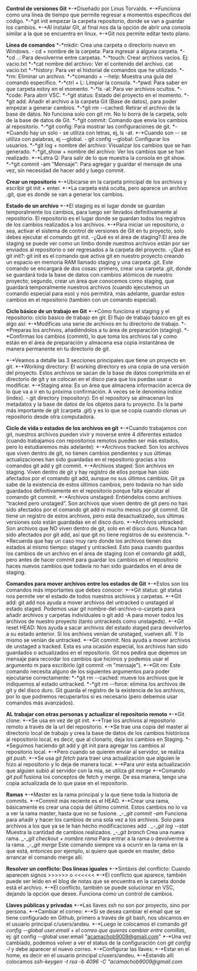 **Control de versiones Git**
*-*Diseñado por Linus Torvalds.
*-*Funciona como una línea de tiempo que permite regresar a momentos específicos del código.
*-*git init empezar la carpeta repositorio, donde se van a guardar los cambios.
*-*Al instalar Git, al final nos da la opción de abrir una consola similar a la que se encuentra en linux.
*-*Git nos permite editar texto plano.

**Línea de comandos**
*-*mkdir: Crea una carpeta o directorio nuevo en Windows.
_-_ cd + nombre de la carpeta: Para ingresar a alguna carpeta.
*-*cd ..: Para devolverme entre carpetas.
*-*touch: Crear archivos vacíos. Ej: vacio.txt
*-*cat nombre del archivo: Ver el contenido del archivo. cat vacio.txt
*-*history: Para ver el historial de comandos que he utilizado.
*-*rm: Eliminar un archivo.
*-*comando + --help: Muestra una guía del comando específico.
*-*ctrl + L: Limpiar la consola.
*-*pwd: Para saber en que carpeta estoy en el momento.
*-*ls -al: Para ver archivos ocultos.
*-*code: Para abrir VSC.
*-*git status: Estado del proyecto en el momento.
*-*git add: Añadir el archivo a la carpeta Git (Base de datos), para poder empezar a generar cambios.
*-*git rm --cached: Retirar el archivo de la base de datos. No funciona solo con git rm. No lo borra de la carpeta, solo de la base de datos de Git.
*-*git commit: Comando que envía los cambios al repositorio.
*-*git config: Para mostrar las configuraciones de git.
*-*Cuando hay un solo - se utiliza con letras, ej, ls -at.
*-*Cuando son -- se utiliza con palabras, ej --global.
_-_ git config --global: Configurar los usuarios.
*-*git log + nombre del archivo: Visualizar los cambios que se han generado.
*-*git_show + nombre del archivo: Ver los cambios que se han realizado.
*-*Letra Q: Para salir de lo que muestra la consola en git show.
*-*git commit -am "Mensaje": Para agregar y guardar el mensaje de una vez, sin necesidad de hacer add y luego commit.

**Crear un repositorio**
*-*Ubicarse en la carpeta principal de los archivos y escribir git init + enter.
*-*La carpeta está oculta, pero aparece un archivo .git, que es donde se van a generar los cambios.

**Estado de un archivo**
*-*El staging es el lugar donde se guardan temporalmente los cambios, para luego ser llevados definitivamente al repositorio. El repositorio es el lugar donde se guardan todos los registros de los cambios realizados a los archivos.
*-*Para iniciar un repositorio, o sea, activar el sistema de control de versiones de Git en tu proyecto, solo debes ejecutar el comando git init.
_-_¿Qué es el área de staging?:El área de staging se puede ver como un limbo donde nuestros archivos están por ser enviados al repositorio o ser regresados a la carpeta del proyecto.
_-_¿Qué es git init?: git init es el comando que activa git en nuestro proyecto creando un espacio en memoria RAM llamado staging y una carpeta .git. Este comando se encargará de dos cosas: primero, crear una carpeta .git, donde se guardará toda la base de datos con cambios atómicos de nuestro proyecto; segundo, crear un área que conocemos como staging, que guardará temporalmente nuestros archivos (cuando ejecutemos un comando especial para eso) y nos permitirá, más adelante, guardar estos cambios en el repositorio (también con un comando especial).

**Ciclo básico de un trabajo en Git**
*-*Cómo funciona el staging y el repositorio: ciclo básico de trabajo en git: El flujo de trabajo básico en git es algo así:
*-*Modificas una serie de archivos en tu directorio de trabajo.
*-*Preparas los archivos, añadiéndolos a tu área de preparación (staging).
*-*Confirmas los cambios (commit), lo que toma los archivos tal y como están en el área de preparación y almacena esa copia instantánea de manera permanente en tu directorio de git.

*-*Veamos a detalle las 3 secciones principales que tiene un proyecto en git.
*-*Working directory: El working directory es una copia de una versión del proyecto. Estos archivos se sacan de la base de datos comprimida en el directorio de git y se colocan en el disco para que los puedas usar o modificar.
*-*Staging area: Es un área que almacena información acerca de lo que va a ir en tu próxima confirmación. A veces se le denomina índice (index).
_-_.git directory (repository): En el repository se almacenan los metadatos y la base de datos de los objetos para tu proyecto. Es la parte más importante de git (carpeta .git) y es lo que se copia cuando clonas un repositorio desde otra computadora.

**Ciclo de vida o estados de los archivos en git**
*-*Cuando trabajamos con git, nuestros archivos pueden vivir y moverse entre 4 diferentes estados (cuando trabajamos con repositorios remotos pueden ser más estados, pero lo estudiaremos más adelante):
*-*Archivos tracked: Son los archivos que viven dentro de git, no tienen cambios pendientes y sus últimas actualizaciones han sido guardadas en el repositorio gracias a los comandos git add y git commit.
*-*Archivos staged: Son archivos en staging. Viven dentro de git y hay registro de ellos porque han sido afectados por el comando git add, aunque no sus últimos cambios. Git ya sabe de la existencia de estos últimos cambios, pero todavía no han sido guardados definitivamente en el repositorio porque falta ejecutar el comando git commit.
*-*Archivos unstaged: Entiéndelos como archivos “tracked pero unstaged”. Son archivos que viven dentro de git pero no han sido afectados por el comando git add ni mucho menos por git commit. Git tiene un registro de estos archivos, pero está desactualizado, sus últimas versiones solo están guardadas en el disco duro.
*-*Archivos untracked: Son archivos que NO viven dentro de git, solo en el disco duro. Nunca han sido afectados por git add, así que git no tiene registros de su existencia.
*-*Recuerda que hay un caso muy raro donde los archivos tienen dos estados al mismo tiempo: staged y untracked. Esto pasa cuando guardas los cambios de un archivo en el área de staging (con el comando git add), pero antes de hacer commit para guardar los cambios en el repositorio haces nuevos cambios que todavía no han sido guardados en el área de staging.

**Comandos para mover archivos entre los estados de Git**
*-*Estos son los comandos más importantes que debes conocer:
*-*Git status: git status nos permite ver el estado de todos nuestros archivos y carpetas.
*-*Git add: git add nos ayuda a mover archivos del untracked o unstaged al estado staged. Podemos usar git nombre-del-archivo-o-carpeta para añadir archivos y carpetas individuales o git add -A para mover todos los archivos de nuestro proyecto (tanto untrackeds como unstageds).
*-*Git reset HEAD: Nos ayuda a sacar archivos del estado staged para devolverlos a su estado anterior. Si los archivos venían de unstaged, vuelven allí. Y lo mismo se venían de untracked.
*-*Git commit: Nos ayuda a mover archivos de unstaged a tracked. Esta es una ocasión especial, los archivos han sido guardados o actualizados en el repositorio. Git nos pedirá que dejemos un mensaje para recordar los cambios que hicimos y podemos usar el argumento m para escribirlo (git commit -m "mensaje").
*-*Git rm: Este comando necesita alguno de los siguientes argumentos para poder ejecutarse correctamente:
*-*git rm --cached: mueve los archivos que le indiquemos al estado untracked.
*-*git rm --force: elimina los archivos de git y del disco duro. Git guarda el registro de la existencia de los archivos, por lo que podremos recuperarlos si es necesario (pero debemos usar comandos más avanzados).

**AL trabajar con otras personas y actualizar el repositorio remoto**
*-*Git clone:
*-*Se usa en vez de git init.
*-*Trae los archivos al repositorio remoto a través de la url del repositorio.
*-*Se trae una copia del master al directorio local de trabajo y crea la base de datos de los cambios históricos al repositorio local, es decir, que al clonarlo, deja los cambios en Staging.
*-*Seguimos haciendo git add y git init para agregar los cambios al repositorio local.
*-*Pero cuando se quieren enviar al servidor, se realiza _git push_.
*-*Se usa _git fetch_ para traer una actualización que alguien le hizo al repositorio y lo deja de manera local.
*-*Para unir esta actualización que alguien subió al servidor con la mia, se utiliza _git merge_
*-*Comando _git pull_ fusiona los conceptos de fetch y merge. De esa manera, tengo una copia actualizada de lo que pase en el repositorio.

**Ramas**
*-*Master es la rama principal y la que tiene toda la historia de commits.
*-*Commit más reciente es el HEAD.
*-*Crear una rama, básicamente es crear una copia del último commit. Estos cambios no lo va a ver la rama master, hasta que no se fusione.
_-__git commit -am_ Funciona para añadir y hacer los cambios de una sola vez a los archivos. Solo para archivos a los que ya se le han hecho modificaciones add .
_-__git log --stat_ Muestra la cantidad de cambios realizados.
_-__git branch_ Crea una nueva rama.
_-__git checkout + nombre rama_ Para entrar a la rama o devolverme a la rama.
_-__git merge_ Este comando siempre va a ocurrir en la rama en la que está, entonces por ejemplo, si quiero que quede en master, debo arrancar el comando merge allí.

**Resolver un conflicto: Dos líneas iguales**
*-*Sintáxis del conflicto: Cuando aparecen signos >>>>>> o <<<<<<
*-*El conflicto que aparece, también puede ser leído en el blog de notas que se encuentra en la carpeta donde está el archivo.
*-*El conflicto, también se puede solucionar en VSC, dejando la opción que desee. Funciona como un control de cambios.

**Llaves públicas y privadas**
*-*Las llaves _ssh_ no son por proyecto, sino por persona.
*-*Cambiar el correo:
    *-*Si se desea cambiar el email que se tiene configurado en Github, primero a través de git bash, nos ubicamos en el usuario principal c/users/andeu.
    *-*Luego le colocamos el comando _git config --global user.email + el correo que quieras cambiar entre comillas_, ej: git config --global user.email "acamachob9009@gmail.com"
    *-*Una vez cambiado, podemos volver a ver el status de la configuración con _git config -l_ y debe aparecer el nuevo correo.
*-*Configurar las llaves:
    *-*Estar en el home, es decir en el usuario principal c/users/andeu.
    *-*Estando allí colocamos _ssh-keygen -t rsa -b 4096 -C "acamachob9009@gmail.com_
